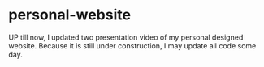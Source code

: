 # personal-website
UP till now, I updated two presentation video of my personal designed website.
Because it is still under construction, I may update all code some day.
